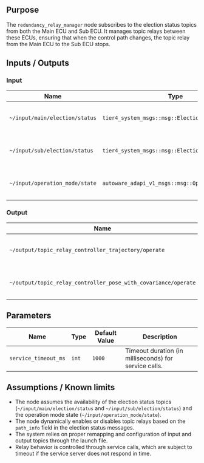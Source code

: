 ## Purpose

The `redundancy_relay_manager` node subscribes to the election status topics from both the Main ECU and Sub ECU. It manages topic relays between these ECUs, ensuring that when the control path changes, the topic relay from the Main ECU to the Sub ECU stops.

## Inputs / Outputs

### Input

| Name                           | Type                                              | Description                              |
| ------------------------------ | ------------------------------------------------- | ---------------------------------------- |
| `~/input/main/election/status` | `tier4_system_msgs::msg::ElectionStatus`          | Election status topic from the Main ECU. |
| `~/input/sub/election/status`  | `tier4_system_msgs::msg::ElectionStatus`          | Election status topic from the Sub ECU.  |
| `~/input/operation_mode/state` | `autoware_adapi_v1_msgs::msg::OperationModeState` | Current operation mode of the system.    |

### Output

| Name                                                           | Type                                              | Description                                |
| -------------------------------------------------------------- | ------------------------------------------------- | ------------------------------------------ |
| `~/output/topic_relay_controller_trajectory/operate`           | `tier4_system_msgs::srv::ChangeTopicRelayControl` | Service to control trajectory topic relay. |
| `~/output/topic_relay_controller_pose_with_covariance/operate` | `tier4_system_msgs::srv::ChangeTopicRelayControl` | Service to control pose topic relay.       |

## Parameters

| Name                 | Type  | Default Value | Description                                           |
| -------------------- | ----- | ------------- | ----------------------------------------------------- |
| `service_timeout_ms` | `int` | `1000`        | Timeout duration (in milliseconds) for service calls. |

## Assumptions / Known limits

- The node assumes the availability of the election status topics (`~/input/main/election/status` and `~/input/sub/election/status`) and the operation mode state (`~/input/operation_mode/state`).
- The node dynamically enables or disables topic relays based on the `path_info` field in the election status messages.
- The system relies on proper remapping and configuration of input and output topics through the launch file.
- Relay behavior is controlled through service calls, which are subject to timeout if the service server does not respond in time.
